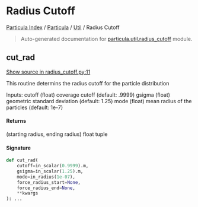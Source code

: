 # Radius Cutoff

[Particula Index](../../README.md#particula-index) / [Particula](../index.md#particula) / [Util](./index.md#util) / Radius Cutoff

> Auto-generated documentation for [particula.util.radius_cutoff](https://github.com/Gorkowski/particula/blob/main/particula/util/radius_cutoff.py) module.

## cut_rad

[Show source in radius_cutoff.py:11](https://github.com/Gorkowski/particula/blob/main/particula/util/radius_cutoff.py#L11)

This routine determins the radius cutoff for the particle distribution

Inputs:
    cutoff  (float) coverage cutoff (default: .9999)
    gsigma  (float) geometric standard deviation (default: 1.25)
    mode    (float) mean radius of the particles (default: 1e-7)

#### Returns

(starting radius, ending radius) float tuple

#### Signature

```python
def cut_rad(
    cutoff=in_scalar(0.9999).m,
    gsigma=in_scalar(1.25).m,
    mode=in_radius(1e-07),
    force_radius_start=None,
    force_radius_end=None,
    **kwargs
): ...
```
